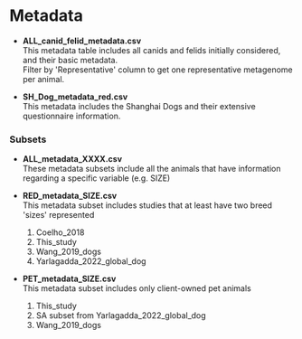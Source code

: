 # Metadata

- __ALL_canid_felid_metadata.csv__  
This metadata table includes all canids and felids initially considered, and their basic metadata.  
Filter by 'Representative' column to get one representative metagenome per animal.


- __SH_Dog_metadata_red.csv__  
This metadata includes the Shanghai Dogs and their extensive questionnaire information.

### Subsets
- __ALL_metadata_XXXX.csv__  
These metadata subsets include all the animals that have information regarding a specific variable (e.g. SIZE)


- __RED_metadata_SIZE.csv__  
This metadata subset includes studies that at least have two breed 'sizes' represented
  1. Coelho_2018
  2. This_study 
  3. Wang_2019_dogs
  4. Yarlagadda_2022_global_dog
    

- __PET_metadata_SIZE.csv__  
This metadata subset includes only client-owned pet animals
  1. This_study 
  2. SA subset from Yarlagadda_2022_global_dog
  3. Wang_2019_dogs

